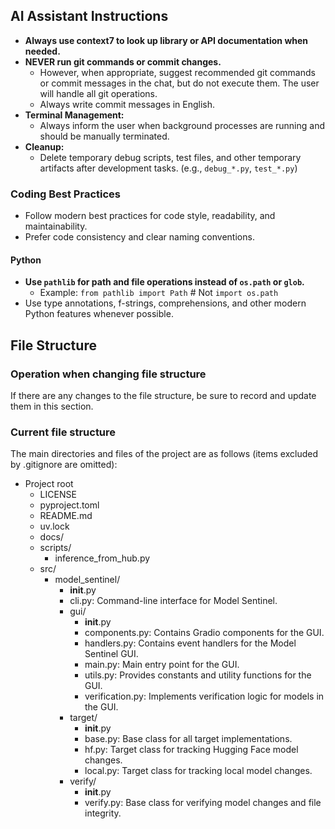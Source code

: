 ## AI Assistant Instructions

- **Always use context7 to look up library or API documentation when needed.**
- **NEVER run git commands or commit changes.**
  - However, when appropriate, suggest recommended git commands or commit messages in the chat, but do not execute them. The user will handle all git operations.
  - Always write commit messages in English.
- **Terminal Management:**
  - Always inform the user when background processes are running and should be manually terminated.
- **Cleanup:**
  - Delete temporary debug scripts, test files, and other temporary artifacts after development tasks. (e.g., `debug_*.py`, `test_*.py`)

### Coding Best Practices
- Follow modern best practices for code style, readability, and maintainability.
- Prefer code consistency and clear naming conventions.

#### Python
- **Use `pathlib` for path and file operations instead of `os.path` or `glob`.**
  - Example: `from pathlib import Path`  # Not `import os.path`
- Use type annotations, f-strings, comprehensions, and other modern Python features whenever possible.

## File Structure

### Operation when changing file structure

If there are any changes to the file structure, be sure to record and update them in this section.

### Current file structure

The main directories and files of the project are as follows (items excluded by .gitignore are omitted):

- Project root
  - LICENSE
  - pyproject.toml
  - README.md
  - uv.lock
  - docs/
  - scripts/
    - inference_from_hub.py
  - src/
    - model_sentinel/
      - __init__.py
      - cli.py: Command-line interface for Model Sentinel.
      - gui/
        - __init__.py
        - components.py: Contains Gradio components for the GUI.
        - handlers.py: Contains event handlers for the Model Sentinel GUI.
        - main.py: Main entry point for the GUI.
        - utils.py: Provides constants and utility functions for the GUI.
        - verification.py: Implements verification logic for models in the GUI.
      - target/
        - __init__.py
        - base.py: Base class for all target implementations.
        - hf.py: Target class for tracking Hugging Face model changes.
        - local.py: Target class for tracking local model changes.
      - verify/
        - __init__.py
        - verify.py: Base class for verifying model changes and file integrity.
